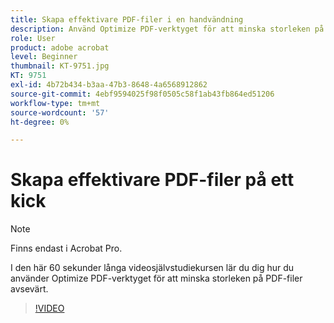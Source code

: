 ```yaml
---
title: Skapa effektivare PDF-filer i en handvändning
description: Använd Optimize PDF-verktyget för att minska storleken på PDF-filer avsevärt
role: User
product: adobe acrobat
level: Beginner
thumbnail: KT-9751.jpg
KT: 9751
exl-id: 4b72b434-b3aa-47b3-8648-4a6568912862
source-git-commit: 4ebf9594025f98f0505c58f1ab43fb864ed51206
workflow-type: tm+mt
source-wordcount: '57'
ht-degree: 0%

---
```


# Skapa effektivare PDF-filer på ett kick

>[!NOTE]
>
>Finns endast i Acrobat Pro.

I den här 60 sekunder långa videosjälvstudiekursen lär du dig hur du använder Optimize PDF-verktyget för att minska storleken på PDF-filer avsevärt.

>[!VIDEO](https://video.tv.adobe.com/v/340077?quality=12&learn=on&hidetitle=true)
